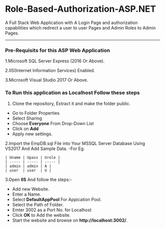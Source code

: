 # Role-Based-Authorization-ASP.NET
A Full Stack Web Application with A Login Page and authorization capabilities which redirect a user to user Pages and Admin Roles to Admin Pages.

________________________________________________________________________________________________________________________________________

### Pre-Requisits for this ASP Web Application
  1.Microsoft SQL Server Express (2016 Or Above).
  
  2.IIS(Internet Information Services) Enabled.
  
  3.Microsoft Visual Studio 2017 Or Above.

### To Run this application as Localhost Follow these steps
  1. Clone the repository, Extract it and make the folder public.
  - Go to Folder Properties
  - Select Sharing
  - Choose **Everyone** From Drop-Down List
  - Click on **Add**
  - Apply new settings.
    
  2.Import the EmpDB.sql File into Your MSSQL Server Database Using VS2017 And Add Sample Data.
    -For Eg. 
    
    | Uname | Upass | Urole |    
    | ----- | ----- | ----- |    
    | admin | admin | A |    
    | user  | user  | U |    
  
  3.Open **IIS** And follow the steps:-
  - Add new Website.
  - Enter a Name.
  - Select **DefaultAppPool** For Appication Pool.
  - Select the Path of Folder.
  - Emter 3002 as a Port No. for Localhost
  - Click **OK** to Add the website.
  - Start the website and browse on **http://localhost:3002/**.
